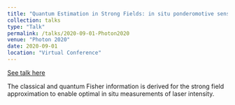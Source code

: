 ```yaml
---
title: "Quantum Estimation in Strong Fields: in situ ponderomotive sensing"
collection: talks
type: "Talk"
permalink: /talks/2020-09-01-Photon2020
venue: "Photon 2020"
date: 2020-09-01
location: "Virtual Conference"
---
```


[See talk here](https://youtu.be/dRmk8-vE6ls)

The classical and quantum Fisher information is derived for the strong field approximation to enable optimal in situ  measurements of laser intensity.
